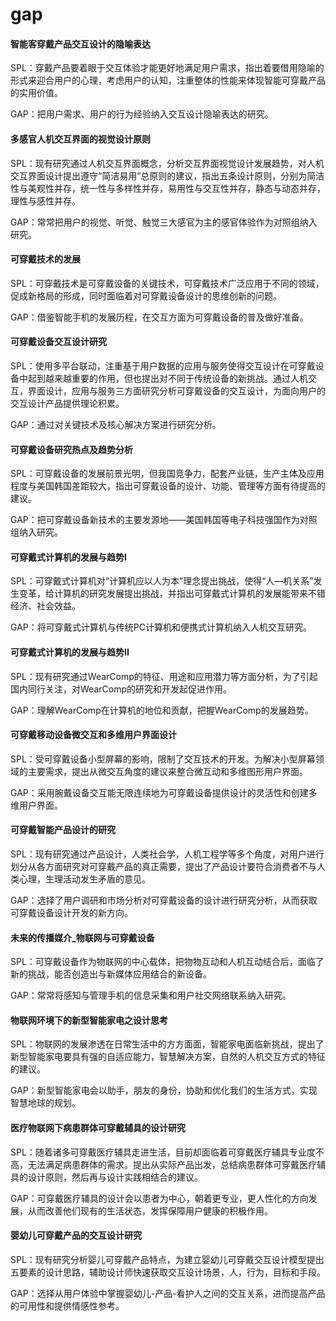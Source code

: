# gap
<html>
<body>

<h4>智能客穿戴产品交互设计的隐喻表达</h4>
<p>SPL：穿戴产品要着眼于交互体验才能更好地满足用户需求，指出着要借用隐喻的形式来迎合用户的心理，考虑用户的认知，注重整体的性能来体现智能可穿戴产品的实用价值。</p>
<p>GAP：把用户需求、用户的行为经验纳入交互设计隐喻表达的研究。</p>


<h4>多感官人机交互界面的视觉设计原则</h4>
<p>SPL：现有研究通过人机交互界面概念，分析交互界面视觉设计发展趋势，对人机交互界面设计提出遵守“简洁易用”总原则的建议，指出五条设计原则，分别为简洁性与美观性并存，统一性与多样性并存，易用性与交互性并存，静态与动态并存，理性与感性并存。</p>
<p>GAP：常常把用户的视觉、听觉、触觉三大感官为主的感官体验作为对照组纳入研究。</p>


<h4>可穿戴技术的发展</h4>
<p>SPL：可穿戴技术是可穿戴设备的关键技术，可穿戴技术广泛应用于不同的领域，促成新格局的形成，同时面临着对可穿戴设备设计的思维创新的问题。</p>
<p>GAP：借鉴智能手机的发展历程，在交互方面为可穿戴设备的普及做好准备。</p>


<h4>可穿戴设备交互设计研究</h4>
<p>SPL：使用多平台联动，注重基于用户数据的应用与服务使得交互设计在可穿戴设备中起到越来越重要的作用，但也提出对不同于传统设备的新挑战。通过人机交互，界面设计，应用与服务三方面研究分析可穿戴设备的交互设计，为面向用户的交互设计产品提供理论积累。</p>
<p>GAP：通过对关键技术及核心解决方案进行研究分析。</p>


<h4>可穿戴设备研究热点及趋势分析</h4>
<p>SPL：可穿戴设备的发展前景光明，但我国竞争力，配套产业链，生产主体及应用程度与美国韩国差距较大，指出可穿戴设备的设计、功能、管理等方面有待提高的建议。</p>
<p>GAP：把可穿戴设备新技术的主要发源地——美国韩国等电子科技强国作为对照组纳入研究。
</p>


<h4>可穿戴式计算机的发展与趋势I</h4>
<p>SPL：可穿戴式计算机对“计算机应以人为本”理念提出挑战，使得“人—机关系”发生变革，给计算机的研究发展提出挑战，并指出可穿戴式计算机的发展能带来不错经济、社会效益。</p>
<p>GAP：将可穿戴式计算机与传统PC计算机和便携式计算机纳入人机交互研究。</p>


<h4>可穿戴式计算机的发展与趋势II</h4>
<p>SPL：现有研究通过WearComp的特征、用途和应用潜力等方面分析，为了引起国内同行关注，对WearComp的研究和开发起促进作用。</p>
<p>GAP：理解WearComp在计算机的地位和贡献，把握WearComp的发展趋势。</p>


<h4>可穿戴移动设备微交互和多维用户界面设计</h4>
<p>SPL：受可穿戴设备小型屏幕的影响，限制了交互技术的开发。为解决小型屏幕领域的主要需求，提出从微交互角度的建议来整合微互动和多维图形用户界面。</p>
<p>GAP：采用腕戴设备交互能无限连续地为可穿戴设备提供设计的灵活性和创建多维用户界面。</p>


<h4>可穿戴智能产品设计的研究</h4>
<p>SPL：现有研究通过产品设计，人类社会学，人机工程学等多个角度，对用户进行划分从各方面研究对可穿戴产品的真正需要，提出了产品设计要符合消费者不与人类心理，生理活动发生矛盾的意见。</p>
<p>GAP：选择了用户调研和市场分析对可穿戴设备的设计进行研究分析，从而获取可穿戴设备设计开发的新方向。</p>


<h4>未来的传播媒介_物联网与可穿戴设备</h4>
<p>SPL：可穿戴设备作为物联网的中心载体，把物物互动和人机互动结合后，面临了新的挑战，能否创造出与新媒体应用结合的新设备。</p>
<p>GAP：常常将感知与管理手机的信息采集和用户社交网络联系纳入研究。</p>


<h4>物联网环境下的新型智能家电之设计思考</h4>
<p>SPL：物联网的发展渗透在日常生活中的方方面面，智能家电面临新挑战，提出了新型智能家电要具有强的自适应能力，智慧解决方案，自然的人机交互方式的特征的建议。</p>
<p>GAP：新型智能家电会以助手，朋友的身份，协助和优化我们的生活方式，实现智慧地球的规划。</p>


<h4>医疗物联网下病患群体可穿戴辅具的设计研究</h4>
<p>SPL：随着诸多可穿戴医疗辅具走进生活，目前却面临着可穿戴医疗辅具专业度不高，无法满足病患群体的需求。提出从实际产品出发，总结病患群体可穿戴医疗辅具的设计原则，然后再与设计实践相结合的建议。</p>
<p>GAP：可穿戴医疗辅具的设计会以患者为中心，朝着更专业，更人性化的方向发展，从而改善他们现有的生活状态，发挥保障用户健康的积极作用。</p>


<h4>婴幼儿可穿戴产品的交互设计研究</h4>
<p>SPL：现有研究分析婴儿可穿戴产品特点，为建立婴幼儿可穿戴交互设计模型提出五要素的设计思路，辅助设计师快速获取交互设计场景，人，行为，目标和手段。</p>
<p>GAP：选择从用户体验中掌握婴幼儿-产品-看护人之间的交互关系，进而提高产品的可用性和提供情感性参考。</p>

</body>
</html>
